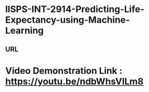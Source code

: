 # llSPS-INT-2914-Predicting-Life-Expectancy-using-Machine-Learning

## URL

# Video Demonstration Link : https://youtu.be/ndbWhsVILm8

